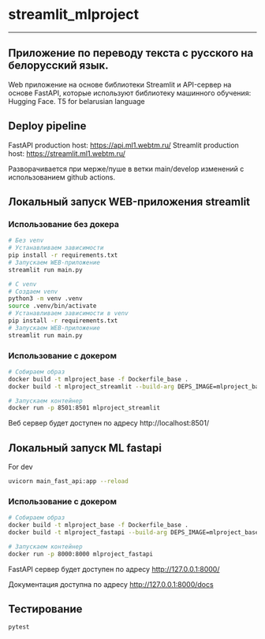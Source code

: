 # streamlit_mlproject
_________________________________________
## Приложение по переводу текста с русского на белорусский язык.

Web приложение на основе библиотеки Streamlit и API-сервер на основе FastAPI, которые используют библиотеку машинного обучения: Hugging Face.
T5 for belarusian language

## Deploy pipeline

FastAPI production host: https://api.ml1.webtm.ru/
Streamlit production host: https://streamlit.ml1.webtm.ru/

Разворачивается при мерже/пуше в ветки main/develop изменений с использованием github actions.

## Локальный запуск WEB-приложения streamlit

### Использование без докера
```bash
# Без venv
# Устанавливаем зависимости 
pip install -r requirements.txt
# Запускаем WEB-приложение
streamlit run main.py

# С venv
# Создаем venv
python3 -m venv .venv
source .venv/bin/activate
# Устанавливаем зависимости в venv 
pip install -r requirements.txt
# Запускаем WEB-приложение 
streamlit run main.py
```

### Использование с докером
```bash
# Собираем образ
docker build -t mlproject_base -f Dockerfile_base .
docker build -t mlproject_streamlit --build-arg DEPS_IMAGE=mlproject_base -f Dockerfile_streamlit .

# Запускаем контейнер
docker run -p 8501:8501 mlproject_streamlit
```

 Веб сервер будет доступен по адресу http://localhost:8501/

## Локальный запуск ML fastapi

For dev

```bash
uvicorn main_fast_api:app --reload
```

### Использование с докером
```bash
# Собираем образ
docker build -t mlproject_base -f Dockerfile_base .
docker build -t mlproject_fastapi --build-arg DEPS_IMAGE=mlproject_base -f Dockerfile_fastapi .

# Запускаем контейнер
docker run -p 8000:8000 mlproject_fastapi
```

FastAPI сервер будет доступен по адресу http://127.0.0.1:8000/

Документация доступна по адресу http://127.0.0.1:8000/docs

## Тестирование

```bash
pytest
```


